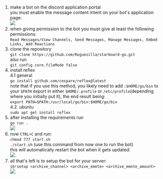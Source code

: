 1. make a bot on the discord application portal  
you must enable the message content intent on your bot's application page:  
![](https://i.imgur.com/qL2etXv.png)
2. when giving permission to the bot you must give at least the following permissions:  
`Read Messages/View Channels, Send Messages, Manage Messages, Embed Links, Add Reactions`
3. clone the repository  
`git clone https://github.com/Roguezilla/starboard-go.git`  
also run  
`git config core.fileMode false`  
4. install reflex  
4.1 general  
`go install github.com/cespare/reflex@latest`  
note that if you use this method, you likely need to add `:$HOME/go/bin` to your `$PATH` export in either `$HOME/.profile` or `/etc/profile`(depending where you initially put it), the end result being:  
`export PATH=$PATH:/usr/local/go/bin:$HOME/go/bin`    
4.2. ubuntu  
`sudo apt get install reflex`  
5. after installing the requirements run  
`go run .`  
![](https://i.imgur.com/hvOfUzT.png)
6. now `CTRL+C` and run:  
`chmod 777 start.sh`  
`./start.sh` (use this command from now one to run the bot)  
this will automatically restart the bot when it gets updated:  
![](https://i.imgur.com/FkGXoSU.png)
7. all that's left is to setup the bot for your server:  
`sb!setup <archive_channel> <archive_emote> <archive_emote_amount>`  
![](https://i.imgur.com/ex6q23f.png)  
